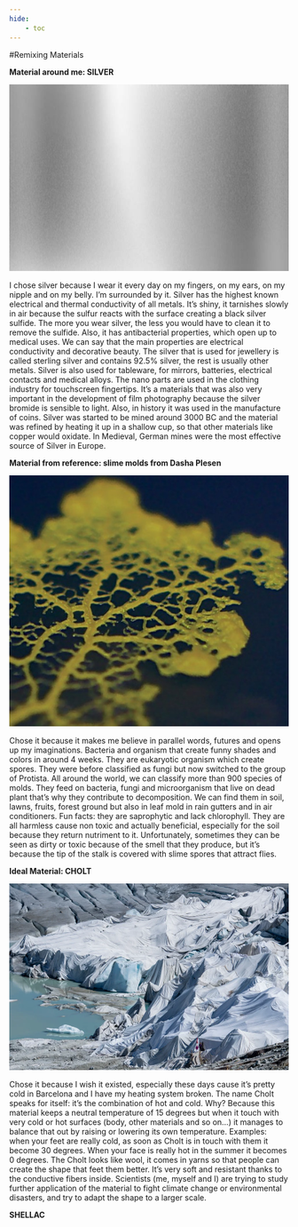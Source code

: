 ```yaml
---
hide:
    - toc
---
```




#Remixing Materials




**Material around me: SILVER**

![](../images/billion/silver.jpg)

I chose silver because I wear it every day on my fingers, on my ears, on my nipple and on my belly. I’m surrounded by it.
Silver has the highest known electrical and thermal conductivity of all metals. It’s shiny, it tarnishes slowly in air because the sulfur reacts with the surface creating a black silver sulfide. The more you wear silver, the less you would have to clean it to remove the sulfide. Also, it has antibacterial properties, which open up to medical uses. We can say that the main properties are electrical conductivity and decorative beauty.
The silver that is used for jewellery is called sterling silver and contains 92.5% silver, the rest is usually other metals. Silver is also used for tableware, for mirrors, batteries, electrical contacts and medical alloys. The nano parts are used in the clothing industry for touchscreen fingertips. It’s a materials that was also very important in the development of film photography because the silver bromide is sensible to light. Also, in history it was used in the manufacture of coins.
Silver was started to be mined around 3000 BC and the material was refined by heating it up in a shallow cup, so that other materials like copper would oxidate.
In Medieval, German mines were the most effective source of Silver in Europe.




**Material from reference: slime molds from Dasha Plesen**

![](../images/billion/mold.jpg)

Chose it because it makes me believe in parallel words, futures and opens up my imaginations. Bacteria and organism that create funny shades and colors in around 4 weeks. They are eukaryotic organism which create spores. They were before classified as fungi but now switched to the group of Protista. All around the world, we can classify more than 900 species of molds. They feed on bacteria, fungi and microorganism that live on dead plant that’s why they contribute to decomposition.
We can find them in soil, lawns, fruits, forest ground but also in leaf mold in rain gutters and in air conditioners. Fun facts: they are saprophytic and lack chlorophyll. They are all harmless cause non toxic and actually beneficial, especially for the soil because they return nutriment to it.
Unfortunately, sometimes they can be seen as dirty or toxic because of the smell that they produce, but it’s because the tip of the stalk is covered with slime spores that attract flies.




**Ideal Material: CHOLT**

![](../images/billion/cloth.jpg)

Chose it because I wish it existed, especially these days cause it’s pretty cold in Barcelona and I have my heating system broken. The name Cholt speaks for itself: it’s the combination of hot and cold. Why? Because this material keeps a neutral temperature of 15 degrees but when it touch with very cold or hot surfaces (body, other materials and so on…) it manages to balance that out by raising or lowering its own temperature. Examples: when your feet are really cold, as soon as Cholt is in touch with them it become 30 degrees. When your face is really hot in the summer it becomes 0 degrees.
The Cholt looks like wool, it comes in yarns so that people can create the shape that feet them better. It’s very soft and resistant thanks to the conductive fibers inside.
Scientists (me, myself and I) are trying to study further application of the material to fight climate change or environmental disasters, and try to adapt the shape to a larger scale.







**SHELLAC**
